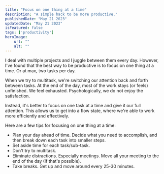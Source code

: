 ```yaml
---
title: "Focus on one thing at a time"
description: "A simple hack to be more productive."
publishedDate: "May 21 2023"
updatedDate: "May 21 2023"
isFeatured: false
tags: ['productivity']
heroImage:
    url: ""
    alt: ""
---
```


I deal with multiple projects and I juggle between them every day. However, I've found that the best way to be productive is to focus on one thing at a time. Or at max, two tasks per day.

When we try to multitask, we're switching our attention back and forth between tasks. At the end of the day, most of the work stays (or feels) unfinished. We feel exhausted. Psychologically, we do not enjoy the satisfaction.

Instead, it's better to focus on one task at a time and give it our full attention. This allows us to get into a flow state, where we're able to work more efficiently and effectively.

Here are a few tips for focusing on one thing at a time:

- Plan your day ahead of time. Decide what you need to accomplish, and then break down each task into smaller steps.
- Set aside time for each task/sub-task. 
- Don't try to multitask.
- Eliminate distractions. Especially meetings. Move all your meeting to the end of the day (If that's possible).
- Take breaks. Get up and move around every 25-30 minutes.

